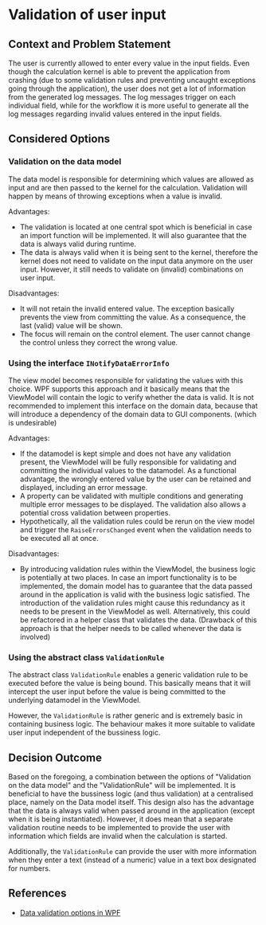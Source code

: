 # Validation of user input

## Context and Problem Statement

The user is currently allowed to enter every value in the input fields. Even though the calculation kernel is able to prevent the application from crashing (due to some validation rules and preventing uncaught exceptions going through the application), the user does not get a lot of information from the generated log messages. The log messages trigger on each individual field, while for the workflow it is more useful to generate all the log messages regarding invalid values entered in the input fields.

## Considered Options

### Validation on the data model
The data model is responsible for determining which values are allowed as input and are then passed to the kernel for the calculation. Validation will happen by means of throwing exceptions when a value is invalid. 

Advantages:
* The validation is located at one central spot which is beneficial in case an import function will be implemented. It will also guarantee that the data is always valid during runtime.
* The data is always valid when it is being sent to the kernel, therefore the kernel does not need to validate on the input data anymore on the user input. However, it still needs to validate on (invalid) combinations on user input. 

Disadvantages:
* It will not retain the invalid entered value. The exception basically prevents the view from committing the value. As a consequence, the last (valid) value will be shown. 
* The focus will remain on the control element. The user cannot change the control unless they correct the wrong value. 

### Using the interface `INotifyDataErrorInfo`
The view model becomes responsible for validating the values with this choice. WPF supports this approach and it basically means that the ViewModel will contain the  logic to verify whether the data is valid. It is not recommended to implement this interface on the domain data, because that will introduce a dependency of the domain data to GUI components. (which is undesirable)

Advantages:
* If the datamodel is kept simple and does not have any validation present, the ViewModel will be fully responsible for validating and committing the individual values to the datamodel. As a functional advantage, the wrongly entered value by the user can be retained and displayed, including an error message.
* A property can be validated with multiple conditions and generating multiple error messages to be displayed. The validation also allows a potential cross validation between properties. 
* Hypothetically, all the validation rules could be rerun on the view model and trigger the `RaiseErrorsChanged` event when the validation needs to be executed all at once.

Disadvantages:
* By introducing validation rules within the ViewModel, the business logic is potentially at two places. In case an import functionality is to be implemented, the domain model has to guarantee that the data passed around in the application is valid with the business logic satisfied. The introduction of the validation rules might cause this redundancy as it needs to be present in the ViewModel as well. Alternatively, this could be refactored in a helper class that validates the data. (Drawback of this approach is that the helper needs to be called whenever the data is involved)

### Using the abstract class `ValidationRule` 
The abstract class `ValidationRule` enables a generic validation rule to be executed before the value is being bound. This basically means that it will intercept the user input before the value is being committed to the underlying datamodel in the ViewModel. 

However, the `ValidationRule` is rather generic and is extremely basic in containing business logic. The behaviour makes it more suitable to validate user input independent of the bussiness logic. 

## Decision Outcome

Based on the foregoing, a combination between the options of "Validation on the data model" and the "ValidationRule" will be implemented. It is beneficial to have the bussiness logic (and thus validation) at a centralised place, namely on the Data model itself. This design also has the advantage that the data is always valid when passed around in the application (except when it is being instantiated). However, it does mean that a separate validation routine needs to be implemented to provide the user with information which fields are invalid when the calculation is started. 

Additionally, the `ValidationRule` can provide the user with more information when they enter a text (instead of a numeric) value in a text box designated for numbers.  

## References 
* [Data validation options in WPF](https://blog.magnusmontin.net/2013/08/26/data-validation-in-wpf/)